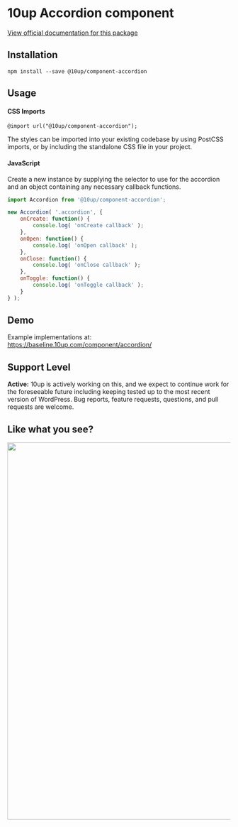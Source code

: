 # 10up Accordion component

[View official documentation for this package](https://baseline.10up.com/component/accordion)

## Installation

`npm install --save @10up/component-accordion`

## Usage

#### CSS Imports

`@import url("@10up/component-accordion");`

The styles can be imported into your existing codebase by using PostCSS imports, or by including the standalone CSS file in your project.

#### JavaScript

Create a new instance by supplying the selector to use for the accordion and an object containing any necessary callback functions.

```javascript
import Accordion from '@10up/component-accordion';

new Accordion( '.accordion', {
	onCreate: function() {
		console.log( 'onCreate callback' );
	},
	onOpen: function() {
		console.log( 'onOpen callback' );
	},
	onClose: function() {
		console.log( 'onClose callback' );
	},
	onToggle: function() {
		console.log( 'onToggle callback' );
	}
} );
```

## Demo

Example implementations at: https://baseline.10up.com/component/accordion/

## Support Level

**Active:** 10up is actively working on this, and we expect to continue work for the foreseeable future including keeping tested up to the most recent version of WordPress.  Bug reports, feature requests, questions, and pull requests are welcome.

## Like what you see?

<a href="http://10up.com/contact/"><img src="https://10up.com/uploads/2016/10/10up-Github-Banner.png" width="850"></a>
